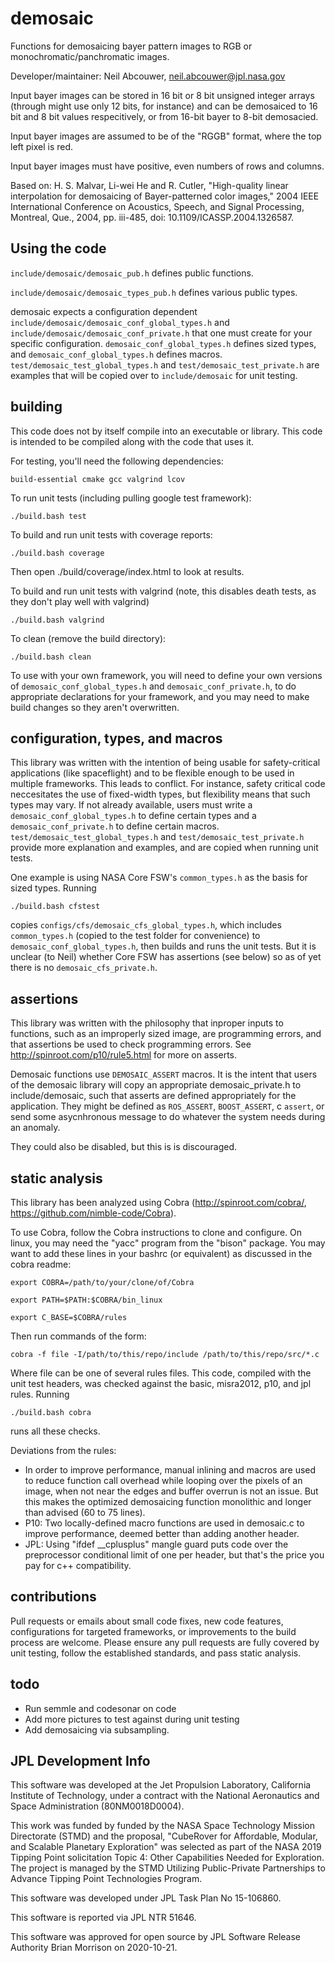 # demosaic

Functions for demosaicing bayer pattern images to RGB or monochromatic/panchromatic 
images.

Developer/maintainer: Neil Abcouwer, neil.abcouwer@jpl.nasa.gov
    
Input bayer images can be stored in 16 bit or 8 bit unsigned integer arrays 
(through might use only 12 bits, for instance) and can be demosaiced to 
16 bit and 8 bit values respecitively, or from 16-bit bayer to 8-bit demosacied. 

Input bayer images are assumed to be of the "RGGB" format, 
where the top left pixel is red.

Input bayer images must have positive, even numbers of rows and columns.

Based on:
  H. S. Malvar, Li-wei He and R. Cutler, "High-quality linear interpolation
  for demosaicing of Bayer-patterned color images," 2004 IEEE International
  Conference on Acoustics, Speech, and Signal Processing, Montreal, Que.,
  2004, pp. iii-485, doi: 10.1109/ICASSP.2004.1326587.
  
## Using the code

`include/demosaic/demosaic_pub.h` defines public functions.

`include/demosaic/demosaic_types_pub.h` defines various public types.

demosaic expects a configuration dependent 
`include/demosaic/demosaic_conf_global_types.h` and 
`include/demosaic/demosaic_conf_private.h` that one must create for your 
specific configuration. `demosaic_conf_global_types.h` defines sized types, and 
`demosaic_conf_global_types.h` defines macros. 
`test/demosaic_test_global_types.h` and `test/demosaic_test_private.h` 
are examples that will be copied over to `include/demosaic` for unit testing.

## building

This code does not by itself compile into an executable or library. 
This code is intended to be compiled along with the code that uses it.

For testing, you'll need the following dependencies:

`build-essential cmake gcc valgrind lcov`

To run unit tests (including pulling google test framework):

`./build.bash test`

To build and run unit tests with coverage reports:

`./build.bash coverage`

Then open ./build/coverage/index.html to look at results.

To build and run unit tests with valgrind 
(note, this disables death tests, as they don't play well with valgrind)

`./build.bash valgrind`

To clean (remove the build directory):

`./build.bash clean`

To use with your own framework, you will need to define your own versions of
`demosaic_conf_global_types.h` and `demosaic_conf_private.h`, 
to do appropriate declarations for your framework, and you may need to make 
build changes so they aren't overwritten.

## configuration, types, and macros

This library was written with the intention of being usable for safety-critical 
applications (like spaceflight) and to be flexible enough to be used in 
multiple frameworks. This leads to conflict. For instance, 
safety critical code neccesitates the use of fixed-width types, 
but flexibility means that such types may vary. If not already available, 
users must write a `demosaic_conf_global_types.h` to define certain types 
and a `demosaic_conf_private.h` to define certain macros. 
`test/demosaic_test_global_types.h` and `test/demosaic_test_private.h` 
provide more explanation and examples, and are copied when running unit tests.

One example is using NASA Core FSW's `common_types.h` as the basis for 
sized types. Running

`./build.bash cfstest`

copies `configs/cfs/demosaic_cfs_global_types.h`, which includes 
`common_types.h` (copied to the test folder for convenience)  to 
`demosaic_conf_global_types.h`, then builds and runs the unit tests. 
But it is unclear (to Neil) whether Core FSW has assertions (see below) 
so as of yet there is no `demosaic_cfs_private.h`.

## assertions

This library was written with the philosophy that inproper inputs to functions, 
such as an improperly sized image, are programming errors, and that assertions 
be used to check programming errors. See http://spinroot.com/p10/rule5.html 
for more on asserts.

Demosaic functions use `DEMOSAIC_ASSERT` macros. 
It is the intent that users of the demosaic library 
will copy an appropriate demosaic_private.h to include/demosaic, 
such that asserts are defined appropriately for the application.
They might be defined as `ROS_ASSERT`, `BOOST_ASSERT`, 
c `assert`, or send some asycnhronous message to do whatever
the system needs during an anomaly. 

They could also be disabled, but this is is discouraged.

## static analysis

This library has been analyzed using Cobra (http://spinroot.com/cobra/, 
https://github.com/nimble-code/Cobra). 

To use Cobra, follow the Cobra instructions to clone and configure. 
On linux, you may need the "yacc" program from the "bison" package.
You may want to add these lines in your bashrc (or equivalent) 
as discussed in the cobra readme:

`export COBRA=/path/to/your/clone/of/Cobra`

`export PATH=$PATH:$COBRA/bin_linux`

`export C_BASE=$COBRA/rules`

Then run commands of the form:

`cobra -f file -I/path/to/this/repo/include /path/to/this/repo/src/*.c`

Where file can be one of several rules files. This code, compiled with the 
unit test headers, was checked against the basic, misra2012, p10, and jpl rules. 
Running 

`./build.bash cobra`

runs all these checks.

Deviations from the rules:
- In order to improve performance, manual inlining and macros are used to reduce 
function call overhead while looping over the pixels of an image, 
when not near the edges and buffer overrun is not an issue. 
But this makes the optimized demosaicing function monolithic and longer than 
advised (60 to 75 lines).
- P10: Two locally-defined macro functions are used in demosaic.c to improve 
performance, deemed better than adding another header.
- JPL: Using "ifdef __cplusplus" mangle guard puts code over the preprocessor 
conditional limit of one per header, but that's the price you pay 
for c++ compatibility.

## contributions

Pull requests or emails about small code fixes, new code features, 
configurations for targeted frameworks, or improvements to the build process 
are welcome. Please ensure any pull requests are fully covered by unit testing, 
follow the established standards, and pass static analysis.

## todo

- Run semmle and codesonar on code
- Add more pictures to test against during unit testing
- Add demosaicing via subsampling.

## JPL Development Info  

This software was developed at the Jet Propulsion Laboratory, 
California Institute of Technology, under a contract with the 
National Aeronautics and Space Administration (80NM0018D0004).  

This work was funded by funded by the NASA Space Technology 
Mission Directorate (STMD) and the proposal, 
"CubeRover for Affordable, Modular, and Scalable Planetary Exploration" 
was selected as part of the NASA 2019 Tipping Point solicitation Topic 4: 
Other Capabilities Needed for Exploration. The project is managed by the 
STMD Utilizing Public-Private Partnerships to Advance Tipping Point 
Technologies Program.

This software was developed under JPL Task Plan No 15-106860.

This software is reported via JPL NTR 51646.

This software was approved for open source by JPL Software Release Authority 
Brian Morrison on 2020-10-21.

